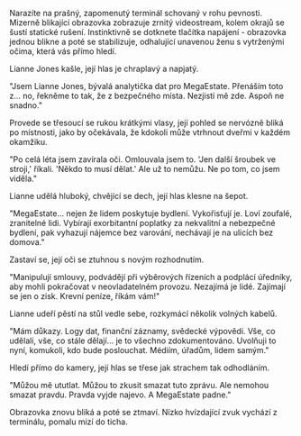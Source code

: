 Narazíte na prašný, zapomenutý terminál schovaný v rohu pevnosti. Mizerně blikající obrazovka zobrazuje zrnitý videostream, kolem okrajů se šustí statické rušení. Instinktivně se dotknete tlačítka napájení - obrazovka jednou blikne a poté se stabilizuje, odhalující unavenou ženu s vytrženými očima, která vás přímo hledí.

Lianne Jones kašle, její hlas je chraplavý a napjatý.

"Jsem Lianne Jones, bývalá analytička dat pro MegaEstate. Přenáším toto z... no, řekněme to tak, že z bezpečného místa. Nezjistí mě zde. Aspoň ne snadno."

Provede se třesoucí se rukou krátkými vlasy, její pohled se nervózně bliká po místnosti, jako by očekávala, že kdokoli může vtrhnout dveřmi v každém okamžiku.

"Po celá léta jsem zavírala oči. Omlouvala jsem to. 'Jen další šroubek ve stroji,' říkali. 'Někdo to musí dělat.' Ale už to nemůžu. Ne po tom, co jsem viděla."

Lianne udělá hluboký, chvějící se dech, její hlas klesne na šepot.

"MegaEstate... nejen že lidem poskytuje bydlení. Vykořisťují je. Loví zoufalé, zranitelné lidi. Vybírají exorbitantní poplatky za nekvalitní a nebezpečné bydlení, pak vyhazují nájemce bez varování, nechávají je na ulicích bez domova."

Zastaví se, její oči se ztuhnou s novým rozhodnutím.

"Manipulují smlouvy, podvádějí při výběrových řízeních a podplácí úředníky, aby mohli pokračovat v neovladatelném provozu. Nezajímá je lidé. Zajímají se jen o zisk. Krevní peníze, říkám vám!"

Lianne udeří pěstí na stůl vedle sebe, rozkymácí několik volných kabelů.

"Mám důkazy. Logy dat, finanční záznamy, svědecké výpovědi. Vše, co udělali, vše, co stále dělají... je to všechno zdokumentováno. Uvolňuji to nyní, komukoli, kdo bude poslouchat. Médiím, úřadům, lidem samým."

Hledí přímo do kamery, její hlas se třese jak strachem tak odhodláním.

"Můžou mě ututlat. Můžou to zkusit smazat tuto zprávu. Ale nemohou smazat pravdu. Pravda vyjde najevo. A MegaEstate padne."

Obrazovka znovu bliká a poté se ztmaví. Nízko hvízdající zvuk vychází z terminálu, pomalu mizí do ticha.

